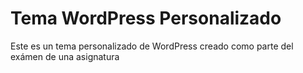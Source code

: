 # Tema WordPress Personalizado

Este es un tema personalizado de WordPress creado como parte del exámen de una asignatura
